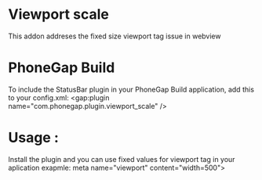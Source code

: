 Viewport scale
==============
This addon addreses the fixed size viewport tag issue in webview

PhoneGap Build
==============
To include the StatusBar plugin in your PhoneGap Build application, add this to your config.xml:
<gap:plugin name="com.phonegap.plugin.viewport_scale" />

Usage :
===========
Install the plugin and you can use fixed values for viewport tag in your aplication 
exapmle:  meta name="viewport" content="width=500">
